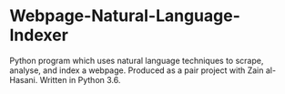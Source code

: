 # Webpage-Natural-Language-Indexer
Python program which uses natural language techniques to scrape, analyse, and index a webpage. Produced as a pair project with Zain al-Hasani. Written in Python 3.6.
